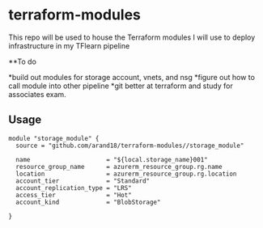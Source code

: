 # terraform-modules
This repo will be used to house the Terraform modules I will use to deploy infrastructure in my TFlearn pipeline


**To do

*build out modules for storage account, vnets, and nsg
*figure out how to call module into other pipeline
*git better at terraform and study for associates exam. 

## Usage
~~~
module "storage_module" {
  source = "github.com/arand18/terraform-modules//storage_module"

  name                     = "${local.storage_name}001"
  resource_group_name      = azurerm_resource_group.rg.name
  location                 = azurerm_resource_group.rg.location
  account_tier             = "Standard"
  account_replication_type = "LRS"
  access_tier              = "Hot"
  account_kind             = "BlobStorage"

}
~~~